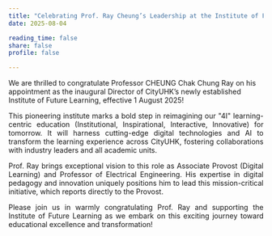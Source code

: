 ```yaml
---
title: "Celebrating Prof. Ray Cheung’s Leadership at the Institute of Future Learning!"
date: 2025-08-04

reading_time: false
share: false
profile: false

---
```

We are thrilled to congratulate Professor CHEUNG Chak Chung Ray on his appointment as the inaugural Director of CityUHK’s newly established Institute of Future Learning, effective 1 August 2025!
<!--more-->

<div style="text-align: justify">
This pioneering institute marks a bold step in reimagining our "4I" learning-centric education (Institutional, Inspirational, Interactive, Innovative) for tomorrow. It will harness cutting-edge digital technologies and AI to transform the learning experience across CityUHK, fostering collaborations with industry leaders and all academic units. <br>

Prof. Ray brings exceptional vision to this role as Associate Provost (Digital Learning) and Professor of Electrical Engineering. His expertise in digital pedagogy and innovation uniquely positions him to lead this mission-critical initiative, which reports directly to the Provost.

Please join us in warmly congratulating Prof. Ray and supporting the Institute of Future Learning as we embark on this exciting journey toward educational excellence and transformation! 
</div>